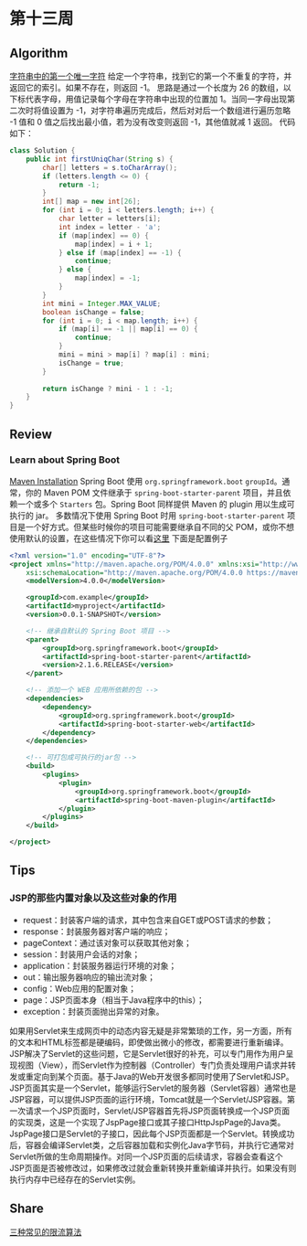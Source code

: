 # 第十三周
## Algorithm
[字符串中的第一个唯一字符](https://leetcode-cn.com/explore/interview/card/top-interview-quesitons-in-2018/275/string/1143/)
给定一个字符串，找到它的第一个不重复的字符，并返回它的索引。如果不存在，则返回 -1。
思路是通过一个长度为 26 的数组，以下标代表字母，用值记录每个字母在字符串中出现的位置加 1。当同一字母出现第二次时将值设置为 -1，对字符串遍历完成后，然后对对后一个数组进行遍历忽略 -1 值和 0 值之后找出最小值，若为没有改变则返回 -1，其他值就减 1 返回。 
代码如下：
``` java
class Solution {
    public int firstUniqChar(String s) {
        char[] letters = s.toCharArray();
        if (letters.length <= 0) {
            return -1;
        }
        int[] map = new int[26];
        for (int i = 0; i < letters.length; i++) {
            char letter = letters[i];
            int index = letter - 'a';
            if (map[index] == 0) {
                map[index] = i + 1;
            } else if (map[index] == -1) {
                continue;
            } else {
                map[index] = -1;
            }
        }
        int mini = Integer.MAX_VALUE;
        boolean isChange = false;
        for (int i = 0; i < map.length; i++) {
            if (map[i] == -1 || map[i] == 0) {
                continue;
            }
            mini = mini > map[i] ? map[i] : mini;
            isChange = true;
        }
        
        return isChange ? mini - 1 : -1;
    }
}
```
## Review
### Learn about Spring Boot
[Maven Installation](https://docs.spring.io/spring-boot/docs/2.1.6.RELEASE/reference/html/getting-started-installing-spring-boot.html)
Spring Boot 使用 `org.springframework.boot` `groupId`。通常，你的 Maven POM 文件继承于 `spring-boot-starter-parent` 项目，并且依赖一个或多个 `Starters` 包。Spring Boot 同样提供 Maven 的 plugin 用以生成可执行的 jar。
多数情况下使用 Spring Boot 时用 `spring-boot-starter-parent` 项目是一个好方式。但某些时候你的项目可能需要继承自不同的父 POM，或你不想使用默认的设置，在这些情况下你可以看[这里](https://docs.spring.io/spring-boot/docs/2.1.6.RELEASE/reference/html/using-boot-build-systems.html#using-boot-maven-without-a-parent)
下面是配置例子
``` xml
<?xml version="1.0" encoding="UTF-8"?>
<project xmlns="http://maven.apache.org/POM/4.0.0" xmlns:xsi="http://www.w3.org/2001/XMLSchema-instance"
	xsi:schemaLocation="http://maven.apache.org/POM/4.0.0 https://maven.apache.org/xsd/maven-4.0.0.xsd">
	<modelVersion>4.0.0</modelVersion>

	<groupId>com.example</groupId>
	<artifactId>myproject</artifactId>
	<version>0.0.1-SNAPSHOT</version>

	<!-- 继承自默认的 Spring Boot 项目 -->
	<parent>
		<groupId>org.springframework.boot</groupId>
		<artifactId>spring-boot-starter-parent</artifactId>
		<version>2.1.6.RELEASE</version>
	</parent>

	<!-- 添加一个 WEB 应用所依赖的包 -->
	<dependencies>
		<dependency>
			<groupId>org.springframework.boot</groupId>
			<artifactId>spring-boot-starter-web</artifactId>
		</dependency>
	</dependencies>

	<!-- 可打包成可执行的jar包 -->
	<build>
		<plugins>
			<plugin>
				<groupId>org.springframework.boot</groupId>
				<artifactId>spring-boot-maven-plugin</artifactId>
			</plugin>
		</plugins>
	</build>

</project>
```


## Tips
### JSP的那些内置对象以及这些对象的作用
- request：封装客户端的请求，其中包含来自GET或POST请求的参数；
- response：封装服务器对客户端的响应；
- pageContext：通过该对象可以获取其他对象；
- session：封装用户会话的对象；
- application：封装服务器运行环境的对象；
- out：输出服务器响应的输出流对象；
- config：Web应用的配置对象；
- page：JSP页面本身（相当于Java程序中的this）；
- exception：封装页面抛出异常的对象。

如果用Servlet来生成网页中的动态内容无疑是非常繁琐的工作，另一方面，所有的文本和HTML标签都是硬编码，即使做出微小的修改，都需要进行重新编译。JSP解决了Servlet的这些问题，它是Servlet很好的补充，可以专门用作为用户呈现视图（View），而Servlet作为控制器（Controller）专门负责处理用户请求并转发或重定向到某个页面。基于Java的Web开发很多都同时使用了Servlet和JSP。JSP页面其实是一个Servlet，能够运行Servlet的服务器（Servlet容器）通常也是JSP容器，可以提供JSP页面的运行环境，Tomcat就是一个Servlet/JSP容器。第一次请求一个JSP页面时，Servlet/JSP容器首先将JSP页面转换成一个JSP页面的实现类，这是一个实现了JspPage接口或其子接口HttpJspPage的Java类。JspPage接口是Servlet的子接口，因此每个JSP页面都是一个Servlet。转换成功后，容器会编译Servlet类，之后容器加载和实例化Java字节码，并执行它通常对Servlet所做的生命周期操作。对同一个JSP页面的后续请求，容器会查看这个JSP页面是否被修改过，如果修改过就会重新转换并重新编译并执行。如果没有则执行内存中已经存在的Servlet实例。


## Share
[三种常见的限流算法](https://www.cnblogs.com/linjiqin/p/9707713.html)